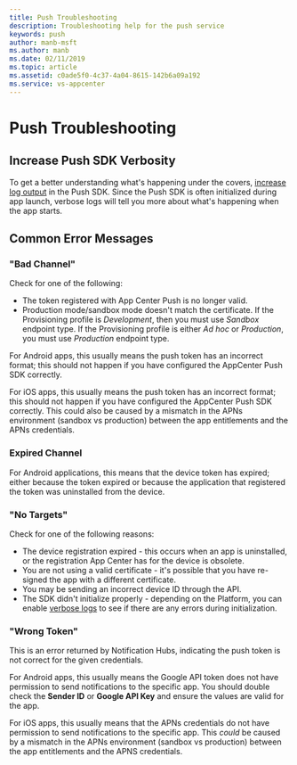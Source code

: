 ```yaml
---
title: Push Troubleshooting
description: Troubleshooting help for the push service
keywords: push
author: manb-msft
ms.author: manb
ms.date: 02/11/2019
ms.topic: article
ms.assetid: c0ade5f0-4c37-4a04-8615-142b6a09a192
ms.service: vs-appcenter
---
```


# Push Troubleshooting

## <a name="push-verbosity"/>Increase Push SDK Verbosity

To get a better understanding what's happening under the covers, [increase log output](https://docs.microsoft.com/appcenter/sdk/other-apis/ios#adjust-the-log-level) in the Push SDK. Since the Push SDK is often initialized during app launch, verbose logs will tell you more about what's happening when the app starts.

## Common Error Messages

### "Bad Channel"

Check for one of the following:

- The token registered with App Center Push is no longer valid.
- Production mode/sandbox mode doesn't match the certificate. If the Provisioning profile is *Development*, then you must use *Sandbox* endpoint type. If the Provisioning profile is either *Ad hoc* or *Production*, you must use *Production* endpoint type.

For Android apps, this usually means the push token has an incorrect format; this should not happen if you have configured the AppCenter Push SDK correctly.

For iOS apps, this usually means the push token has an incorrect format; this should not happen if you have configured the AppCenter Push SDK correctly. This could also be caused by a mismatch in the APNs environment (sandbox vs production) between the app entitlements and the APNs credentials.

### Expired Channel

For Android applications, this means that the device token has expired; either because the token expired or because the application that registered the token was uninstalled from the device.

### "No Targets"

Check for one of the following reasons:

- The device registration expired - this occurs when an app is uninstalled, or the registration App Center has for the device is obsolete.
- You are not using a valid certificate - it's possible that you have re-signed the app with a different certificate.
- You may be sending an incorrect device ID through the API.
- The SDK didn't initialize properly - depending on the Platform, you can enable [verbose logs](https://docs.microsoft.com/appcenter/sdk/other-apis/ios#adjust-the-log-level) to see if there are any errors during initialization.

### "Wrong Token"

This is an error returned by Notification Hubs, indicating the push token is not correct for the given credentials.

For Android apps, this usually means the Google API token does not have permission to send notifications to the specific app. You should double check the **Sender ID** or **Google API Key** and ensure the values are valid for the app.

For iOS apps, this usually means that the APNs credentials do not have permission to send notifications to the specific app. This *could* be caused by a mismatch in the APNs environment (sandbox vs production) between the app entitlements and the APNS credentials.
